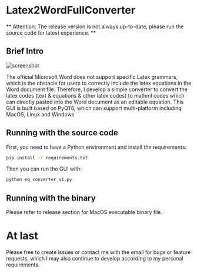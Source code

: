 # Latex2WordFullConverter

** Attention: The release version is not always up-to-date, please run the source code for latest experience. **

## Brief Intro

![screenshot](https://github.com/maxwang967/Latex2WordFullConverter/blob/main/screenshot.png)

The official Microsoft Word does not support specific Latex grammars, which is the obstacle for users to correctly include the latex equations in the Word document file.
Therefore, I develop a simple converter to convert the latex codes (text & equations & other latex codes) to mathml codes which can directly pasted into the Word document as an editable equation.
This GUI is built based on PyQT6, which can support multi-platform including MacOS, Linux and Windows.

## Running with the source code

First, you need to have a Python environment and install the requirements:

```bash
pip install -r requirements.txt
```

Then you can run the GUI with:
```bash
python eq_converter_v1.py
```

## Running with the binary

Please refer to release section for MacOS executable binary file.


# At last

Please free to create issues or contact me with the email for bugs or feature requests, which I may also continue to develop according to my personal requirements.
